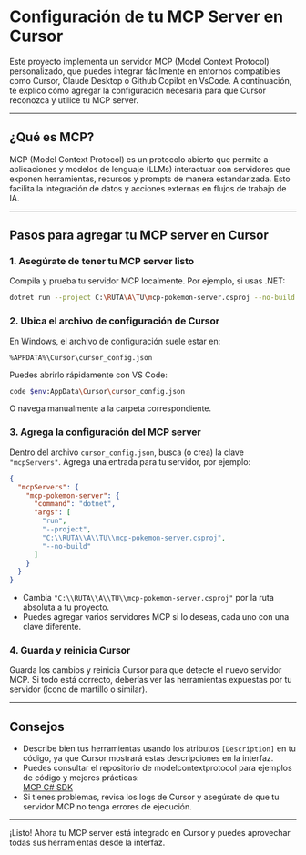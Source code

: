 # Configuración de tu MCP Server en Cursor

Este proyecto implementa un servidor MCP (Model Context Protocol) personalizado, que puedes integrar fácilmente en entornos compatibles como Cursor, Claude Desktop o Github Copilot en VsCode. A continuación, te explico cómo agregar la configuración necesaria para que Cursor reconozca y utilice tu MCP server.

---

## ¿Qué es MCP?

MCP (Model Context Protocol) es un protocolo abierto que permite a aplicaciones y modelos de lenguaje (LLMs) interactuar con servidores que exponen herramientas, recursos y prompts de manera estandarizada. Esto facilita la integración de datos y acciones externas en flujos de trabajo de IA.

---

## Pasos para agregar tu MCP server en Cursor

### 1. Asegúrate de tener tu MCP server listo

Compila y prueba tu servidor MCP localmente. Por ejemplo, si usas .NET:

```sh
dotnet run --project C:\RUTA\A\TU\mcp-pokemon-server.csproj --no-build
```

### 2. Ubica el archivo de configuración de Cursor

En Windows, el archivo de configuración suele estar en:

```
%APPDATA%\Cursor\cursor_config.json
```

Puedes abrirlo rápidamente con VS Code:

```sh
code $env:AppData\Cursor\cursor_config.json
```

O navega manualmente a la carpeta correspondiente.

### 3. Agrega la configuración del MCP server

Dentro del archivo `cursor_config.json`, busca (o crea) la clave `"mcpServers"`. Agrega una entrada para tu servidor, por ejemplo:

```json
{
  "mcpServers": {
    "mcp-pokemon-server": {
      "command": "dotnet",
      "args": [
        "run",
        "--project",
        "C:\\RUTA\\A\\TU\\mcp-pokemon-server.csproj",
        "--no-build"
      ]
    }
  }
}
```

- Cambia `"C:\\RUTA\\A\\TU\\mcp-pokemon-server.csproj"` por la ruta absoluta a tu proyecto.
- Puedes agregar varios servidores MCP si lo deseas, cada uno con una clave diferente.

### 4. Guarda y reinicia Cursor

Guarda los cambios y reinicia Cursor para que detecte el nuevo servidor MCP. Si todo está correcto, deberías ver las herramientas expuestas por tu servidor (ícono de martillo o similar).

---

## Consejos

- Describe bien tus herramientas usando los atributos `[Description]` en tu código, ya que Cursor mostrará estas descripciones en la interfaz.
- Puedes consultar el repositorio de modelcontextprotocol para ejemplos de código y mejores prácticas:  
  [MCP C# SDK](https://github.com/modelcontextprotocol/csharp-sdk)
- Si tienes problemas, revisa los logs de Cursor y asegúrate de que tu servidor MCP no tenga errores de ejecución.

---

¡Listo! Ahora tu MCP server está integrado en Cursor y puedes aprovechar todas sus herramientas desde la interfaz. 
